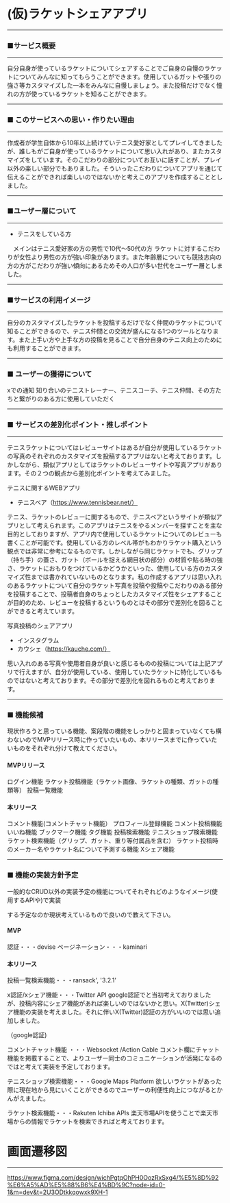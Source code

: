 # (仮)ラケットシェアアプリ
***
### ■サービス概要
***
自分自身が使っているラケットについてシェアすることでご自身の自慢のラケットについてみんなに知ってもらうことができます。使用しているガットや張りの強さ等カスタマイズした一本をみんなに自慢しましょう。また投稿だけでなく憧れの方が使っているラケットを知ることができます。
***
### ■ このサービスへの思い・作りたい理由
***
作成者が学生自体から10年以上続けていテニス愛好家としてプレイしてきましたが、誰しもがご自身が使っているラケットについて思い入れがあり、またカスタマイズをしています。そのこだわりの部分についてお互いに話すことが、プレイ以外の楽しい部分でもありました。そういったこだわりについてアプリを通じて伝えることができれば楽しいのではないかと考えこのアプリを作成することとしました。
***
### ■ユーザー層について
***
- テニスをしている方

　メインはテニス愛好家の方の男性で10代〜50代の方
ラケットに対するこだわりが女性より男性の方が強い印象があります。また年齢層についても競技志向の方の方がこだわりが強い傾向にあるためその人口が多い世代をユーザー層としました。
***
### ■サービスの利用イメージ
***
自分のカスタマイズしたラケットを投稿するだけでなく仲間のラケットについて知ることができるので、テニス仲間との交流が盛んになる1つのツールとなります。また上手い方や上手な方の投稿を見ることで自分自身のテニス向上のためにも利用することができます。
***
### ■ ユーザーの獲得について
xでの通知
知り合いのテニストレーナー、テニスコーチ、テニス仲間、その方たちと繋がりのある方に使用していただく
***
### ■ サービスの差別化ポイント・推しポイント
***
テニスラケットについてはレビューサイトはあるが自分が使用しているラケットの写真のそれぞれのカスタマイズを投稿するアプリはないと考えております。しかしながら、類似アプリとしてはラケットのレビューサイトや写真アプリがあります。その２つの観点から差別化ポイントを考えてみました。

テニスに関するWEBアプリ

- テニスベア（https://www.tennisbear.net/）

テニス、ラケットのレビューに関するもので、テニスベアというサイトが類似アプリとして考えられます。このアプリはテニスをやるメンバーを探すことを主な目的としておりますが、アプリ内で使用しているラケットについてのレビューも書くことが可能です。使用している方のレベル帯がもわかりラケット購入という観点では非常に参考になるものです。しかしながら同じラケットでも、グリップ（持ち手）の蓋さ、ガット（ボールを捉える網目状の部分）の材質や貼る時の強さ、ラケットにおもりをつけているかどうかといった、使用している方のカスタマイズ性までは書かれていないものとなります。私の作成するアプリは思い入れのあるラケットについて自分のラケット写真を投稿や投稿やこだわりのある部分を投稿することで、投稿者自身のちょっとしたカスタマイズ性をシェアすることが目的のため、レビューを投稿するというものとはその部分で差別化を図ることができると考えています。

写真投稿のシェアアプリ

- インスタグラム
- カウシェ（https://kauche.com/）

思い入れのある写真や使用者自身が良いと感じるものの投稿については上記アプリで行えますが、自分が使用している、使用していたラケットに特化しているものではないと考えております。その部分で差別化を図れるものと考えております。
***
### ■ 機能候補
現状作ろうと思っている機能、案段階の機能をしっかりと固まっていなくても構わないのでMVPリリース時に作っていたいもの、本リリースまでに作っていたいものをそれぞれ分けて教えてください。

#### MVPリリース
ログイン機能
ラケット投稿機能（ラケット画像、ラケットの種類、ガットの種類等）
投稿一覧機能

#### 本リリース
コメント機能(コメントチャット機能）
プロフィール登録機能
コメント投稿機能
いいね機能
ブックマーク機能
タグ機能
投稿検索機能
テニスショップ検索機能
ラケット検索機能（グリップ、ガット、重り等付属品を含む）
ラケット投稿時のメーカー名やラケット名について予測する機能
Xシェア機能
***
### ■ 機能の実装方針予定
一般的なCRUD以外の実装予定の機能についてそれぞれどのようなイメージ(使用するAPIや)で実装

する予定なのか現状考えているもので良いので教えて下さい。

#### MVP
認証・・・devise
ページネーション・・・kaminari

#### 本リリース
投稿一覧検索機能・・・ransack', '3.2.1’

x認証/xシェア機能・・・Twitter API
 google認証でと当初考えておりましたが、投稿内容にシェア機能があれば楽しいのではないかと思い。X(Twitter)シェア機能の実装を考えました。それに伴いX(Twitter)認証の方がいいのでは思い追加しました。

（google認証)

コメントチャット機能 ・・・Websocket /Action Cable
 コメント欄にチャット機能を掲載することで、よりユーザー同士のコミュニケーションが活発になるのではと考えて実装を予定しております。

テニスショップ検索機能・・・Google Maps Platform
 欲しいラケットがあった際に現在地から見にいくことができるのでユーザーの利便性向上につながるとかんがえました。

ラケット検索機能・・・Rakuten Ichiba APIs
 楽天市場APIを使うことで楽天市場からの情報でラケットを検索できればと考えております。

# 画面遷移図
***
https://www.figma.com/design/wichPgtqOhPH0OozRxSxg4/%E5%8D%92%E6%A5%AD%E5%88%B6%E4%BD%9C?node-id=0-1&m=dev&t=2U3ODtkkqowxk9XH-1